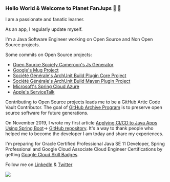 ### Hello World & Welcome to Planet FanJups 🚀 👋

<!--
**FanJups/FanJups** is a ✨ _special_ ✨ repository because its `README.md` (this file) appears on your GitHub profile.

Here are some ideas to get you started:

- 🔭 I’m currently working on ...
- 🌱 I’m currently learning ...
- 👯 I’m looking to collaborate on ...
- 🤔 I’m looking for help with ...
- 💬 Ask me about ...
- 📫 How to reach me: ...
- 😄 Pronouns: ...
- ⚡ Fun fact: ...
-->

I am a passionate and fanatic learner.

As an app, I regularly update myself.

I'm a Java Software Engineer working on Open Source and Non Open Source projects.

Some commits on Open Source projects:

- [Open Source Society Cameroon's Js Generator](https://github.com/osscameroon/js-generator/commits?author=FanJups)
- [Google's Mug Project ](https://github.com/google/mug/commits?author=FanJups)
- [Société Générale's ArchUnit Build Plugin Core Project](https://github.com/societe-generale/arch-unit-build-plugin-core/commits?author=FanJups)
- [Société Générale's ArchUnit Build Maven Plugin Project](https://github.com/societe-generale/arch-unit-maven-plugin/commits?author=FanJups)
- [Microsoft's Spring Cloud Azure](https://github.com/microsoft/spring-cloud-azure/commits?author=FanJups)
- [Apple's ServiceTalk](https://github.com/apple/servicetalk/commits?author=FanJups)


Contributing to Open Source projects leads me to be a GitHub Artic Code Vault Contributor. The goal of [GitHub Archive Program](https://archiveprogram.github.com/) is to preserve open source software for future generations.

On November 2019, I wrote my first article [Applying CI/CD to Java Apps Using Spring Boot](https://dzone.com/articles/applying-cicd-to-java-apps-using-spring-boot)-> [GitHub repository](https://github.com/FanJups/cicd-applied-to-spring-boot-java-app). It's a way to thank people who helped me to become the developer I am today and share my experiences.

I'm preparing for Oracle Certified Professional Java SE 11 Developer, Spring Professional and Google Cloud Associate Cloud Engineer Certifications by getting [Google Cloud Skill Badges](https://google.qwiklabs.com/public_profiles/2e48ffde-3e13-46d5-b825-14bbb38510a3).

Follow me on [LinkedIn](https://www.linkedin.com/in/fanon-jupkwo/) & [Twitter](https://twitter.com/fanjups)

![](https://hit.yhype.me/github/profile?user_id=25267726)


